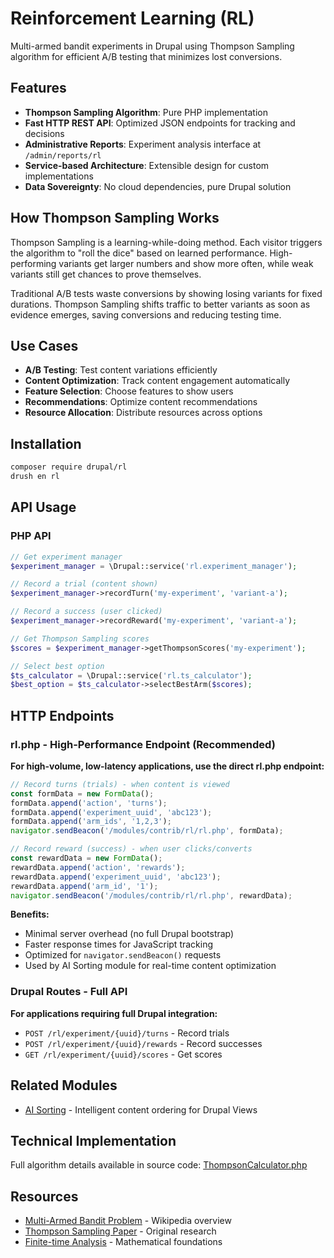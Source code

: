 # Reinforcement Learning (RL)

Multi-armed bandit experiments in Drupal using Thompson Sampling algorithm for
efficient A/B testing that minimizes lost conversions.

## Features

- **Thompson Sampling Algorithm**: Pure PHP implementation
- **Fast HTTP REST API**: Optimized JSON endpoints for tracking and decisions
- **Administrative Reports**: Experiment analysis interface at `/admin/reports/rl`
- **Service-based Architecture**: Extensible design for custom implementations
- **Data Sovereignty**: No cloud dependencies, pure Drupal solution

## How Thompson Sampling Works

Thompson Sampling is a learning-while-doing method. Each visitor triggers the
algorithm to "roll the dice" based on learned performance. High-performing
variants get larger numbers and show more often, while weak variants still get
chances to prove themselves.

Traditional A/B tests waste conversions by showing losing variants for fixed
durations. Thompson Sampling shifts traffic to better variants as soon as
evidence emerges, saving conversions and reducing testing time.

## Use Cases

- **A/B Testing**: Test content variations efficiently
- **Content Optimization**: Track content engagement automatically
- **Feature Selection**: Choose features to show users
- **Recommendations**: Optimize content recommendations
- **Resource Allocation**: Distribute resources across options

## Installation

```bash
composer require drupal/rl
drush en rl
```

## API Usage

### PHP API
```php
// Get experiment manager
$experiment_manager = \Drupal::service('rl.experiment_manager');

// Record a trial (content shown)
$experiment_manager->recordTurn('my-experiment', 'variant-a');

// Record a success (user clicked)
$experiment_manager->recordReward('my-experiment', 'variant-a');

// Get Thompson Sampling scores
$scores = $experiment_manager->getThompsonScores('my-experiment');

// Select best option
$ts_calculator = \Drupal::service('rl.ts_calculator');
$best_option = $ts_calculator->selectBestArm($scores);
```

## HTTP Endpoints

### rl.php - High-Performance Endpoint (Recommended)
**For high-volume, low-latency applications, use the direct rl.php
endpoint:**

```javascript
// Record turns (trials) - when content is viewed
const formData = new FormData();
formData.append('action', 'turns');
formData.append('experiment_uuid', 'abc123');
formData.append('arm_ids', '1,2,3');
navigator.sendBeacon('/modules/contrib/rl/rl.php', formData);

// Record reward (success) - when user clicks/converts  
const rewardData = new FormData();
rewardData.append('action', 'rewards');
rewardData.append('experiment_uuid', 'abc123');
rewardData.append('arm_id', '1');
navigator.sendBeacon('/modules/contrib/rl/rl.php', rewardData);
```

**Benefits:**
- Minimal server overhead (no full Drupal bootstrap)
- Faster response times for JavaScript tracking
- Optimized for `navigator.sendBeacon()` requests
- Used by AI Sorting module for real-time content optimization

### Drupal Routes - Full API
**For applications requiring full Drupal integration:**
- `POST /rl/experiment/{uuid}/turns` - Record trials
- `POST /rl/experiment/{uuid}/rewards` - Record successes  
- `GET /rl/experiment/{uuid}/scores` - Get scores

## Related Modules

- [AI Sorting](https://www.drupal.org/project/ai_sorting) - Intelligent content
  ordering for Drupal Views

## Technical Implementation

Full algorithm details available in source code:
[ThompsonCalculator.php](https://git.drupalcode.org/project/rl/-/blob/1.x/src/Service/ThompsonCalculator.php)

## Resources

- [Multi-Armed Bandit Problem](https://en.wikipedia.org/wiki/Multi-armed_bandit) -
  Wikipedia overview
- [Thompson Sampling Paper](https://www.jstor.org/stable/2332286) - Original research
- [Finite-time Analysis](https://homes.di.unimi.it/~cesa-bianchi/Pubblicazioni/ml-02.pdf) -
  Mathematical foundations
